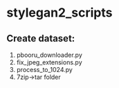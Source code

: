 # stylegan2_scripts
## Create dataset:
1. pbooru_downloader.py
2. fix_jpeg_extensions.py
3. process_to_1024.py
4. 7zip->tar folder
